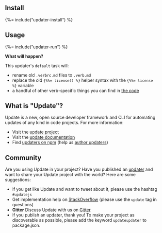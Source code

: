 ## Install
{%= include("updater-install") %}

## Usage
{%= include("updater-run") %}

**What will happen?**

This updater's `default` task will:

- rename old `.verbrc.md` files to `.verb.md`
- replace the old `{%%= license() %}` helper syntax with the `{%%= license %}` variable
- a handful of other verb-specific things you can find in [the code](lib/middleware.js)

## What is "Update"?

Update is a new, open source developer framework and CLI for automating updates of any kind in code projects. For more information:

- Visit the [update project](https://github.com/update/update)
- Visit the [update documentation](https://github.com/update/update)
- Find [updaters on npm](https://www.npmjs.com/browse/keyword/update-updater) (help us [author updaters](https://github.com/update/update/blob/master/docs/updaters.md))

## Community

Are you using Update in your project? Have you published an [updater](docs/updaters.md) and want to share your Update project with the world? Here are some suggestions:

* If you get like Update and want to tweet about it, please use the hashtag `#updatejs`
* Get implementation help on [StackOverflow](http://stackoverflow.com/questions/tagged/update) (please use the `update` tag in questions)
* **Gitter** Discuss Update with us on [Gitter](https://gitter.im/update)
* If you publish an updater, thank you! To make your project as discoverable as possible, please add the keyword `updateupdater` to package.json.

